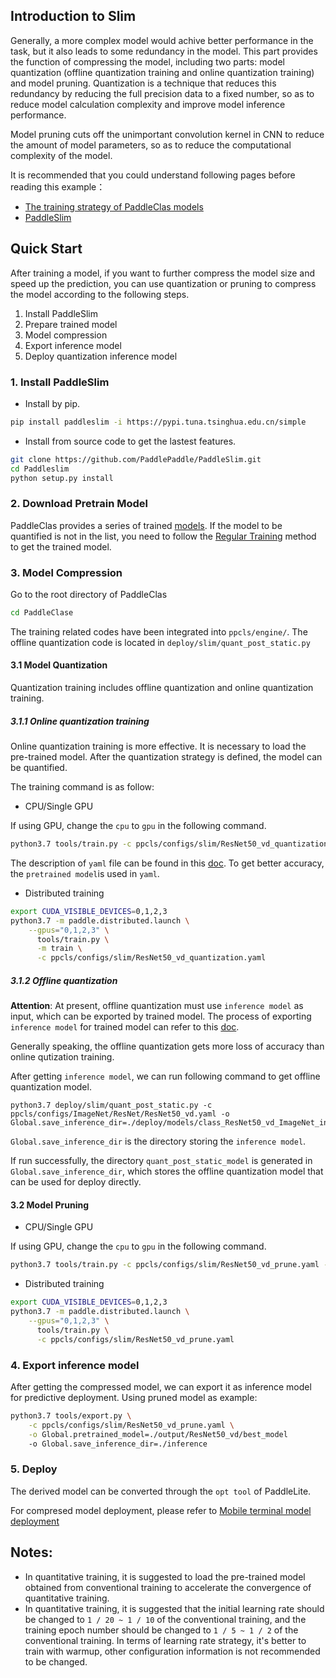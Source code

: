 
## Introduction to Slim

Generally, a more complex model would achive better performance in the task, but it also leads to some redundancy in the model.  This part provides the function of compressing the model, including two parts: model quantization (offline quantization training and online quantization training) and model pruning.
Quantization is a technique that reduces this redundancy by reducing the full precision data to a fixed number, so as to reduce model calculation complexity and improve model inference performance.

Model pruning cuts off the unimportant convolution kernel in CNN to reduce  the amount of model parameters, so as to reduce the computational  complexity of the model.

It is recommended that you could understand following pages before reading this example：
- [The training strategy of PaddleClas models](../../docs/en/tutorials/getting_started_en.md)
- [PaddleSlim](https://github.com/PaddlePaddle/PaddleSlim)

## Quick Start
 After training a model, if you want to further compress the model size and  speed up the prediction, you can use quantization or pruning to compress the model according to the following steps.

1. Install PaddleSlim
2. Prepare trained model
3. Model compression
4. Export inference model
5. Deploy quantization inference model


### 1. Install PaddleSlim

* Install by pip.

```bash
pip install paddleslim -i https://pypi.tuna.tsinghua.edu.cn/simple
```

* Install from source code to get the lastest features.

```bash
git clone https://github.com/PaddlePaddle/PaddleSlim.git
cd Paddleslim
python setup.py install
```


### 2. Download Pretrain Model
PaddleClas provides a series of trained [models](../../docs/en/models/models_intro_en.md).
If the model to be quantified is not in the list, you need to follow the [Regular Training](../../docs/en/tutorials/getting_started_en.md) method to get the trained model.

### 3. Model Compression

Go to the root directory of PaddleClas

```bash
cd PaddleClase
```

The training related codes have been integrated into `ppcls/engine/`. The offline quantization code is located in `deploy/slim/quant_post_static.py`

#### 3.1 Model Quantization

Quantization training includes offline quantization  and online quantization training.

##### 3.1.1 Online quantization training

Online quantization training is more effective. It is necessary to load the pre-trained model.
After the quantization strategy is defined, the model can be quantified.

The training command is as follow:

* CPU/Single GPU

If using GPU, change the `cpu` to `gpu` in the following command.

```bash
python3.7 tools/train.py -c ppcls/configs/slim/ResNet50_vd_quantization.yaml -o Global.device=cpu
```

The description of `yaml` file can be found  in this [doc](../../docs/en/tutorials/config_en.md). To get better accuracy, the `pretrained model`is used in `yaml`.


* Distributed training

```bash
export CUDA_VISIBLE_DEVICES=0,1,2,3
python3.7 -m paddle.distributed.launch \
    --gpus="0,1,2,3" \
      tools/train.py \
      -m train \
      -c ppcls/configs/slim/ResNet50_vd_quantization.yaml
```

##### 3.1.2 Offline quantization

**Attention**:  At present, offline quantization must use `inference model` as input, which can be exported by trained model.  The process of exporting `inference model` for trained model can refer to this [doc](../../docs/en/inference.md).

Generally speaking, the offline quantization gets more loss of accuracy than online qutization training.

After getting `inference model`, we can run following command to get offline quantization model.

```
python3.7 deploy/slim/quant_post_static.py -c ppcls/configs/ImageNet/ResNet/ResNet50_vd.yaml -o Global.save_inference_dir=./deploy/models/class_ResNet50_vd_ImageNet_infer
```

`Global.save_inference_dir` is the directory storing the `inference model`.

If run successfully, the directory `quant_post_static_model` is generated in `Global.save_inference_dir`, which stores the offline quantization model that can be used for deploy directly.

#### 3.2 Model Pruning

- CPU/Single GPU

If using GPU, change the `cpu` to `gpu` in the following command.

```bash
python3.7 tools/train.py -c ppcls/configs/slim/ResNet50_vd_prune.yaml -o Global.device=cpu
```

- Distributed training

```bash
export CUDA_VISIBLE_DEVICES=0,1,2,3
python3.7 -m paddle.distributed.launch \
    --gpus="0,1,2,3" \
      tools/train.py \
      -c ppcls/configs/slim/ResNet50_vd_prune.yaml
```



### 4. Export inference model

After getting the compressed model, we can export it as inference model for predictive deployment. Using pruned model as example:

```bash
python3.7 tools/export.py \
    -c ppcls/configs/slim/ResNet50_vd_prune.yaml \
    -o Global.pretrained_model=./output/ResNet50_vd/best_model
    -o Global.save_inference_dir=./inference
```

### 5. Deploy
The derived model can be converted through the `opt tool` of PaddleLite.

For compresed model deployment, please refer to [Mobile terminal model deployment](../lite/readme_en.md)

## Notes:

* In quantitative training, it is suggested to load the pre-trained model obtained from conventional training to accelerate the convergence of quantitative training.
* In quantitative training, it is suggested that the initial learning rate should be changed to `1 / 20 ~ 1 / 10` of the conventional training, and the training epoch number should be changed to `1 / 5 ~ 1 / 2` of the conventional training. In terms of learning rate strategy, it's better to train with warmup, other configuration information is not recommended to be changed.
